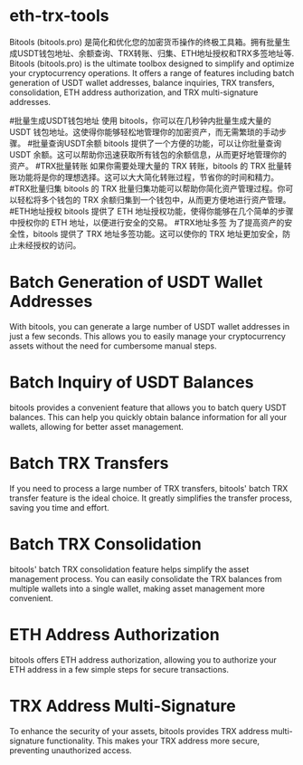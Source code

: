 # eth-trx-tools
Bitools (bitools.pro) 是简化和优化您的加密货币操作的终极工具箱。拥有批量生成USDT钱包地址、余额查询、TRX转账、归集、ETH地址授权和TRX多签地址等.
Bitools (bitools.pro) is the ultimate toolbox designed to simplify and optimize your cryptocurrency operations. It offers a range of features including batch generation of USDT wallet addresses, balance inquiries, TRX transfers, consolidation, ETH address authorization, and TRX multi-signature addresses.


#批量生成USDT钱包地址
使用 bitools，你可以在几秒钟内批量生成大量的 USDT 钱包地址。这使得你能够轻松地管理你的加密资产，而无需繁琐的手动步骤。
#批量查询USDT余额
bitools 提供了一个方便的功能，可以让你批量查询 USDT 余额。这可以帮助你迅速获取所有钱包的余额信息，从而更好地管理你的资产。
#TRX批量转账
如果你需要处理大量的 TRX 转账，bitools 的 TRX 批量转账功能将是你的理想选择。这可以大大简化转账过程，节省你的时间和精力。
#TRX批量归集
bitools 的 TRX 批量归集功能可以帮助你简化资产管理过程。你可以轻松将多个钱包的 TRX 余额归集到一个钱包中，从而更方便地进行资产管理。
#ETH地址授权
bitools 提供了 ETH 地址授权功能，使得你能够在几个简单的步骤中授权你的 ETH 地址，以便进行安全的交易。
#TRX地址多签
为了提高资产的安全性，bitools 提供了 TRX 地址多签功能。这可以使你的 TRX 地址更加安全，防止未经授权的访问。

# Batch Generation of USDT Wallet Addresses
With bitools, you can generate a large number of USDT wallet addresses in just a few seconds. This allows you to easily manage your cryptocurrency assets without the need for cumbersome manual steps.

# Batch Inquiry of USDT Balances
bitools provides a convenient feature that allows you to batch query USDT balances. This can help you quickly obtain balance information for all your wallets, allowing for better asset management.

# Batch TRX Transfers
If you need to process a large number of TRX transfers, bitools' batch TRX transfer feature is the ideal choice. It greatly simplifies the transfer process, saving you time and effort.

# Batch TRX Consolidation
bitools' batch TRX consolidation feature helps simplify the asset management process. You can easily consolidate the TRX balances from multiple wallets into a single wallet, making asset management more convenient.

# ETH Address Authorization
bitools offers ETH address authorization, allowing you to authorize your ETH address in a few simple steps for secure transactions.

# TRX Address Multi-Signature
To enhance the security of your assets, bitools provides TRX address multi-signature functionality. This makes your TRX address more secure, preventing unauthorized access.
